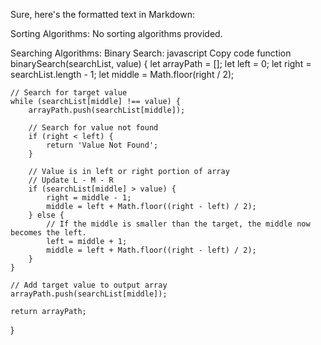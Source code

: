 
Sure, here's the formatted text in Markdown:

Sorting Algorithms:
No sorting algorithms provided.

Searching Algorithms:
Binary Search:
javascript
Copy code
function binarySearch(searchList, value) {
    let arrayPath = [];
    let left = 0;
    let right = searchList.length - 1;
    let middle = Math.floor(right / 2);

    // Search for target value
    while (searchList[middle] !== value) {
        arrayPath.push(searchList[middle]);

        // Search for value not found
        if (right < left) {
            return 'Value Not Found';
        }

        // Value is in left or right portion of array
        // Update L - M - R
        if (searchList[middle] > value) {
            right = middle - 1;
            middle = left + Math.floor((right - left) / 2);
        } else {
            // If the middle is smaller than the target, the middle now becomes the left.
            left = middle + 1;
            middle = left + Math.floor((right - left) / 2);
        }
    }

    // Add target value to output array
    arrayPath.push(searchList[middle]);

    return arrayPath;
}
